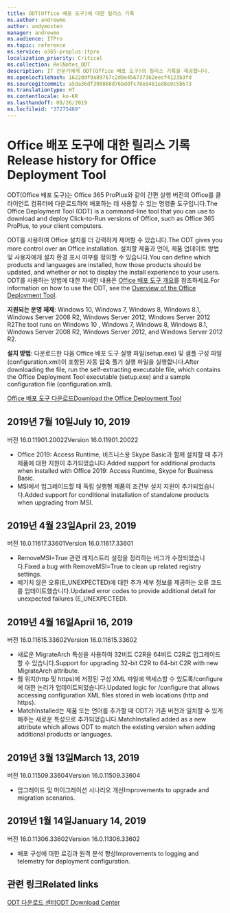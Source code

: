 ```yaml
---
title: ODT(Office 배포 도구)에 대한 릴리스 기록
ms.author: andrewmo
author: andymosten
manager: andrewmo
ms.audience: ITPro
ms.topic: reference
ms.service: o365-proplus-itpro
localization_priority: Critical
ms.collection: RelNotes_ODT
description: IT 전문가에게 ODT(Office 배포 도구)의 릴리스 기록을 제공합니다.
ms.openlocfilehash: 1622ddf9a89767c2d0e456737362eecf4123b3fd
ms.sourcegitcommit: a5da36df390868d76bddfc78e9481ed8e9c5b673
ms.translationtype: HT
ms.contentlocale: ko-KR
ms.lasthandoff: 09/26/2019
ms.locfileid: "37275489"
---
```

# <a name="release-history-for-office-deployment-tool"></a><span data-ttu-id="0f7ea-103">Office 배포 도구에 대한 릴리스 기록</span><span class="sxs-lookup"><span data-stu-id="0f7ea-103">Release history for Office Deployment Tool</span></span>

<span data-ttu-id="0f7ea-104">ODT(Office 배포 도구)는 Office 365 ProPlus와 같이 간편 실행 버전의 Office를 클라이언트 컴퓨터에 다운로드하여 배포하는 데 사용할 수 있는 명령줄 도구입니다.</span><span class="sxs-lookup"><span data-stu-id="0f7ea-104">The Office Deployment Tool (ODT) is a command-line tool that you can use to download and deploy Click-to-Run versions of Office, such as Office 365 ProPlus, to your client computers.</span></span> 


<span data-ttu-id="0f7ea-105">ODT를 사용하여 Office 설치를 더 강력하게 제어할 수 있습니다.</span><span class="sxs-lookup"><span data-stu-id="0f7ea-105">The ODT gives you more control over an Office installation.</span></span> <span data-ttu-id="0f7ea-106">설치할 제품과 언어, 제품 업데이트 방법 및 사용자에게 설치 환경 표시 여부를 정의할 수 있습니다.</span><span class="sxs-lookup"><span data-stu-id="0f7ea-106">You can define which products and languages are installed, how those products should be updated, and whether or not to display the install experience to your users.</span></span> <span data-ttu-id="0f7ea-107">ODT를 사용하는 방법에 대한 자세한 내용은 [Office 배포 도구 개요](https://docs.microsoft.com/ko-KR/deployoffice/overview-of-the-office-2016-deployment-tool)를 참조하세요.</span><span class="sxs-lookup"><span data-stu-id="0f7ea-107">For information on how to use the ODT, see the [Overview of the Office Deployment Tool](https://docs.microsoft.com/ko-KR/deployoffice/overview-of-the-office-2016-deployment-tool).</span></span>

 <span data-ttu-id="0f7ea-108">**지원되는 운영 체제**: Windows 10, Windows 7, Windows 8, Windows 8.1, Windows Server 2008 R2, Windows Server 2012, Windows Server 2012 R2</span><span class="sxs-lookup"><span data-stu-id="0f7ea-108">The tool runs on Windows 10 , Windows 7, Windows 8, Windows 8.1, Windows Server 2008 R2, Windows Server 2012, and Windows Server 2012 R2.</span></span> 
 
 <span data-ttu-id="0f7ea-109">**설치 방법**: 다운로드한 다음 Office 배포 도구 실행 파일(setup.exe) 및 샘플 구성 파일(configuration.xml)이 포함된 자동 압축 풀기 실행 파일을 실행합니다.</span><span class="sxs-lookup"><span data-stu-id="0f7ea-109">After downloading the file, run the self-extracting executable file, which contains the Office Deployment Tool executable (setup.exe) and a sample configuration file (configuration.xml).</span></span> 

[<span data-ttu-id="0f7ea-110">Office 배포 도구 다운로드</span><span class="sxs-lookup"><span data-stu-id="0f7ea-110">Download the Office Deployment Tool</span></span>](https://www.microsoft.com/en-us/download/confirmation.aspx?id=49117)


## <a name="july-10-2019"></a><span data-ttu-id="0f7ea-111">2019년 7월 10일</span><span class="sxs-lookup"><span data-stu-id="0f7ea-111">July 10, 2019</span></span>

<span data-ttu-id="0f7ea-112">버전 16.0.11901.20022</span><span class="sxs-lookup"><span data-stu-id="0f7ea-112">Version 16.0.11901.20022</span></span>
- <span data-ttu-id="0f7ea-113">Office 2019: Access Runtime, 비즈니스용 Skype Basic과 함께 설치할 때 추가 제품에 대한 지원이 추가되었습니다.</span><span class="sxs-lookup"><span data-stu-id="0f7ea-113">Added support for additional products when installed with Office 2019: Access Runtime, Skype for Business Basic.</span></span>
- <span data-ttu-id="0f7ea-114">MSI에서 업그레이드할 때 독립 실행형 제품의 조건부 설치 지원이 추가되었습니다.</span><span class="sxs-lookup"><span data-stu-id="0f7ea-114">Added support for conditional installation of standalone products when upgrading from MSI.</span></span>

## <a name="april-23-2019"></a><span data-ttu-id="0f7ea-115">2019년 4월 23일</span><span class="sxs-lookup"><span data-stu-id="0f7ea-115">April 23, 2019</span></span>

<span data-ttu-id="0f7ea-116">버전 16.0.11617.33601</span><span class="sxs-lookup"><span data-stu-id="0f7ea-116">Version 16.0.11617.33601</span></span>
- <span data-ttu-id="0f7ea-117">RemoveMSI=True 관련 레지스트리 설정을 정리하는 버그가 수정되었습니다.</span><span class="sxs-lookup"><span data-stu-id="0f7ea-117">Fixed a bug with RemoveMSI=True to clean up related registry settings.</span></span>
- <span data-ttu-id="0f7ea-118">예기치 않은 오류(E_UNEXPECTED)에 대한 추가 세부 정보를 제공하는 오류 코드를 업데이트했습니다.</span><span class="sxs-lookup"><span data-stu-id="0f7ea-118">Updated error codes to provide additional detail for unexpected failures (E_UNEXPECTED).</span></span>

## <a name="april-16-2019"></a><span data-ttu-id="0f7ea-119">2019년 4월 16일</span><span class="sxs-lookup"><span data-stu-id="0f7ea-119">April 16, 2019</span></span>

<span data-ttu-id="0f7ea-120">버전 16.0.11615.33602</span><span class="sxs-lookup"><span data-stu-id="0f7ea-120">Version 16.0.11615.33602</span></span>
- <span data-ttu-id="0f7ea-121">새로운 MigrateArch 특성을 사용하여 32비트 C2R을 64비트 C2R로 업그레이드할 수 있습니다.</span><span class="sxs-lookup"><span data-stu-id="0f7ea-121">Support for upgrading 32-bit C2R to 64-bit C2R with new MigrateArch attribute.</span></span>
- <span data-ttu-id="0f7ea-122">웹 위치(http 및 https)에 저장된 구성 XML 파일에 액세스할 수 있도록/configure에 대한 논리가 업데이트되었습니다.</span><span class="sxs-lookup"><span data-stu-id="0f7ea-122">Updated logic for /configure that allows accessing configuration XML files stored in web locations (http and https).</span></span>
- <span data-ttu-id="0f7ea-123">MatchInstalled는 제품 또는 언어를 추가할 때 ODT가 기존 버전과 일치할 수 있게 해주는 새로운 특성으로 추가되었습니다.</span><span class="sxs-lookup"><span data-stu-id="0f7ea-123">MatchInstalled added as a new attribute which allows ODT to match the existing version when adding additional products or languages.</span></span>

## <a name="march-13-2019"></a><span data-ttu-id="0f7ea-124">2019년 3월 13일</span><span class="sxs-lookup"><span data-stu-id="0f7ea-124">March 13, 2019</span></span>

<span data-ttu-id="0f7ea-125">버전 16.0.11509.33604</span><span class="sxs-lookup"><span data-stu-id="0f7ea-125">Version 16.0.11509.33604</span></span>
- <span data-ttu-id="0f7ea-126">업그레이드 및 마이그레이션 시나리오 개선</span><span class="sxs-lookup"><span data-stu-id="0f7ea-126">Improvements to upgrade and migration scenarios.</span></span>

## <a name="january-14-2019"></a><span data-ttu-id="0f7ea-127">2019년 1월 14일</span><span class="sxs-lookup"><span data-stu-id="0f7ea-127">January 14, 2019</span></span>

<span data-ttu-id="0f7ea-128">버전 16.0.11306.33602</span><span class="sxs-lookup"><span data-stu-id="0f7ea-128">Version 16.0.11306.33602</span></span>
- <span data-ttu-id="0f7ea-129">배포 구성에 대한 로깅과 원격 분석 향상</span><span class="sxs-lookup"><span data-stu-id="0f7ea-129">Improvements to logging and telemetry for deployment configuration.</span></span>


## <a name="related-links"></a><span data-ttu-id="0f7ea-130">관련 링크</span><span class="sxs-lookup"><span data-stu-id="0f7ea-130">Related links</span></span>

[<span data-ttu-id="0f7ea-131">ODT 다운로드 센터</span><span class="sxs-lookup"><span data-stu-id="0f7ea-131">ODT Download Center</span></span>](https://www.microsoft.com/en-us/download/details.aspx?id=49117)